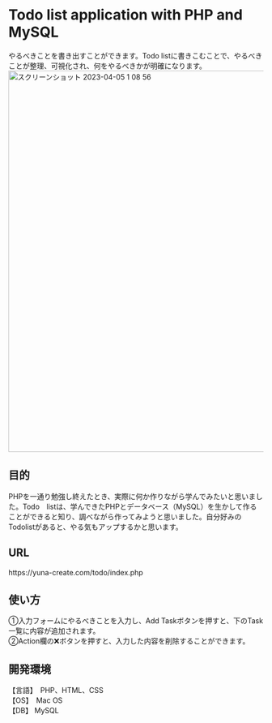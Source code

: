 <h1>Todo list application with PHP and MySQL</h1>
やるべきことを書き出すことができます。Todo listに書きこむことで、やるべきことが整理、可視化され、何をやるべきかが明確になります。

<img width="752" alt="スクリーンショット 2023-04-05 1 08 56" src="https://user-images.githubusercontent.com/124997155/229852404-6c9b13ba-68b0-495d-ae80-aa30edce1052.png">

<h2>目的</h2>
PHPを一通り勉強し終えたとき、実際に何か作りながら学んでみたいと思いました。Todo　listは、学んできたPHPとデータベース（MySQL）を生かして作ることができると知り、調べながら作ってみようと思いました。自分好みのTodolistがあると、やる気もアップするかと思います。

<h2>URL</h2>
https://yuna-create.com/todo/index.php

<h2>使い方</h2>
①入力フォームにやるべきことを入力し、Add Taskボタンを押すと、下のTask一覧に内容が追加されます。<br>
②Action欄の❌ボタンを押すと、入力した内容を削除することができます。<br>

<h2>開発環境</h2>
【言語】　PHP、HTML、CSS<br>
【OS】　Mac OS<br>
【DB】 MySQL<br>

